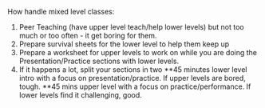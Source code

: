 How handle mixed level classes:



1) Peer Teaching (have upper level teach/help lower levels) but not too much or too often - it get boring for them. 
2) Prepare survival sheets for the lower level to help them keep up
3) Prepare a worksheet for upper levels to work on while you are doing the Presentation/Practice sections with lower levels. 
4) If it happens a lot, split your sections in two
**45 minutes lower level intro with a focus on presentation/practice. If upper levels are bored, tough. 
**45 mins upper level with a focus on practice/performance. If lower levels find it challenging, good. 
